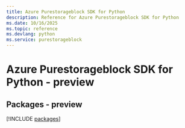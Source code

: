 ```yaml
---
title: Azure Purestorageblock SDK for Python
description: Reference for Azure Purestorageblock SDK for Python
ms.date: 10/16/2025
ms.topic: reference
ms.devlang: python
ms.service: purestorageblock
---
```

# Azure Purestorageblock SDK for Python - preview
## Packages - preview
[!INCLUDE [packages](purestorageblock-index.md)]